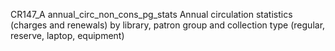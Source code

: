 CR147_A
annual_circ_non_cons_pg_stats
Annual circulation statistics (charges and renewals) by library, patron group and collection type (regular, reserve, laptop, equipment)
